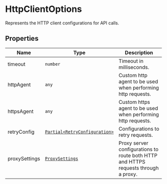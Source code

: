 
# HttpClientOptions

Represents the HTTP client configurations for API calls.

## Properties

| Name | Type | Description |
|  --- | --- | --- |
| timeout | `number` | Timeout in milliseconds. |
| httpAgent | `any` | Custom http agent to be used when performing http requests. |
| httpsAgent | `any` | Custom https agent to be used when performing http requests. |
| retryConfig | [`Partial<RetryConfiguration>`](../doc/retry-configuration.md) | Configurations to retry requests. |
| proxySettings | [`ProxySettings`](../doc/proxy-settings.md) | Proxy server configurations to route both HTTP and HTTPS requests through a proxy. |

